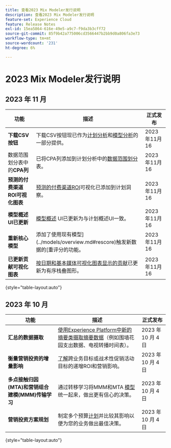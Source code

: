 ```yaml
---
title: 查看2023 Mix Modeler发行说明
description: 查看2023 Mix Modeler发行说明
feature-set: Experience Cloud
feature: Release Notes
exl-id: 15ea5864-616e-49e5-a9c7-f9da3b3cff72
source-git-commit: 85f9b42a775006cd3566447b2bb9d0a806fa3e73
workflow-type: tm+mt
source-wordcount: '231'
ht-degree: 6%

---
```


# 2023 Mix Modeler发行说明

## 2023 年 11 月


| 功能 | 描述 | 正式发布 |
|---|---|---|
| **下载CSV按钮** | 下载CSV按钮现已作为[计划分析](../plans/build.md)和[模型分析](../models/insights.md#model-insights)的一部分提供。 | 2023年11月16 |
| 数据范围划分表中的&#x200B;**CPA列** | 已将CPA列添加到计划分析中的[数据范围划分](../plans/build.md)表。 | 2023年11月16 |
| **预测的付费渠道ROI可视化图表** | [预测的付费渠道ROI](../plans/build.md)可视化已添加到计划洞察。 | 2023年11月16 |
| **模型概述UI已更新** | [模型概述](../models/overview.md) UI已更新为与计划概述UI一致。 | 2023年11月16 |
| **重新核心模型** | 添加了使用现有模型](../models/overview.md#rescore)触发新数据的[重评分的功能。 | 2023年11月16 |
| **已更新贡献可视化图表** | [按日期和基本媒体可视化图表显示的贡献](../models/insights.md#model-insights)已更新为有序栈叠图形。 | 2023年11月16 |

{style="table-layout:auto"}


## 2023 年 10 月

| 功能 | 描述 | 正式发布 |
|---|---|---|
| **汇总的数据摄取** | [使用Experience Platform中新的摘要类摄取摘要数据](../ingest-data/overview.md)（例如围墙花园支出数据、电视转播时间表）。 | 2023 年 10 月 4 日 |
| **衡量营销投资的增量影响** | [了解](../dashboard/overview.md)跨业务目标或战术性促销活动目标的递增ROI和营销影响。 | 2023 年 10 月 4 日 |
| **多点接触归因(MTA)和营销组合建模(MMM)传输学习** | 通过转移学习将MMM和MTA [模型](../models/overview.md)统一起来，做出更有信心的决策。 | 2023 年 10 月 4 日 |
| **营销投资方案规划** | 制定多个预算[计划](../plans/overview.md)并比较其影响以便为您的业务做出最佳决策。 | 2023 年 10 月 4 日 |

{style="table-layout:auto"}
